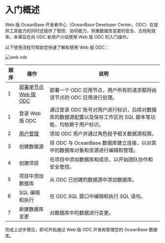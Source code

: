 # 入门概述 

Web 版 OceanBase 开发者中心（OceanBase Developer Center，ODC）在提供工具能力的同时还提供了管控、协同能力，侧重数据库变更的安全、合规和效率。本章旨在向 ODC 新用户介绍使用 Web 版 ODC 的入门操作。​

以下使用流程可帮助您快速了解和使用 Web 版 ODC：

![web odc](https://obbusiness-private.oss-cn-shanghai.aliyuncs.com/doc/img/odc/420/webodc%20quickstart1.png)

| 顺序 | 操作 | 说明 |
| ------ | ------ | ------ |
| 1 | [部署单节点 Web 版 ODC](../200.web-odc-quickstart/200.quickstart-deployment-odc.md) |部署一个 ODC 应用节点，用户所有的请求都将由该节点的 ODC 应用进行处理。|
| 1 | 登录 Web 版 ODC |通过登录 ODC 账号对用户进行标识，后续对数据库的数据源配置以及保存工作区的 SQL 脚本等功能，均依赖于用户标识。|
| 2 | [用户管理](3.quickstart-using-odc.md) |添加 ODC 用户并通过角色授予相关数据源权限。​|
| 3 | 创建数据源 |将 ODC 与 OceanBase 数据库建立连接，以对其中的数据库对象和资源进行编辑和管理。|
| 4 | 创建项目 |在项目中添加数据库和成员，以开始团队协作和安全管控。|
| 5 | 项目中添加数据库 |​从 ODC 已创建的数据源中添加数据库。|
| 6 | SQL 编辑和执行 |在 ODC SQL 窗口中编辑和执行 SQL 语句。​|
| 7 | 新建数据库变更 |对数据库中的数据进行变更。​|


完成上述步骤后，即可开始通过 Web 版 ODC 开发和管理您的 OceanBase 数据库。
